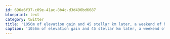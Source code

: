 ```yaml
---
id: 696a6f37-c09e-41ac-8b4c-d3d496bd6687
blueprint: text
category: twitter
title: '1056m of elevation gain and 45 stellar km later, a weekend of hitting the trails comes to a restful end.'
caption: '1056m of elevation gain and 45 stellar km later, a weekend of hitting the trails comes to a restful end.'
---
```

